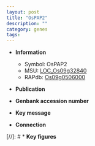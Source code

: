 ```yaml
---
layout: post
title: "OsPAP2"
description: ""
category: genes
tags: 
---
```


* **Information**  
    + Symbol: OsPAP2  
    + MSU: [LOC_Os09g32840](http://rice.uga.edu/cgi-bin/ORF_infopage.cgi?orf=LOC_Os09g32840)  
    + RAPdb: [Os09g0506000](http://rapdb.dna.affrc.go.jp/viewer/gbrowse_details/irgsp1?name=Os09g0506000)  

* **Publication**  

* **Genbank accession number**  

* **Key message**  

* **Connection**  

[//]: # * **Key figures**  


